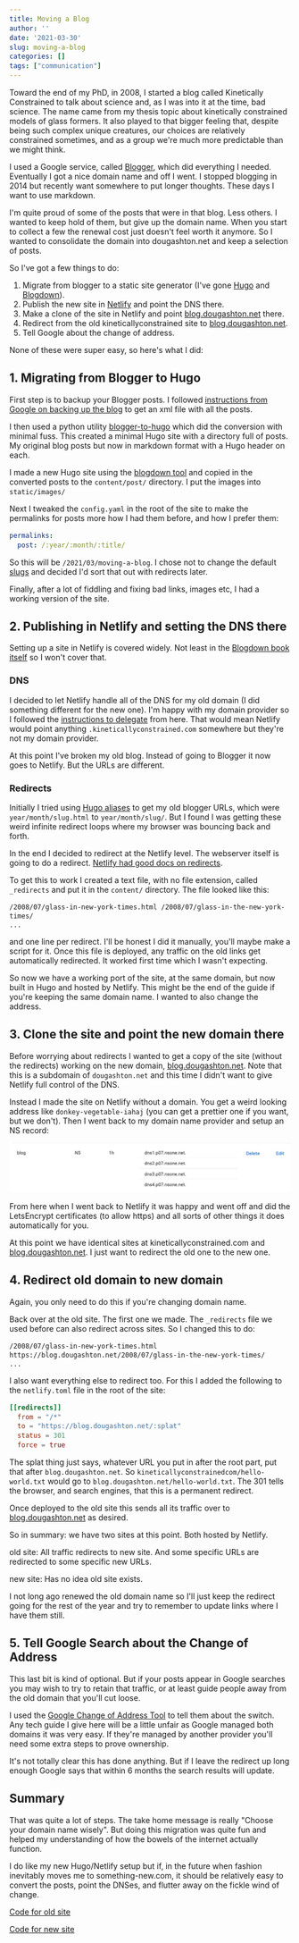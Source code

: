 ```yaml
---
title: Moving a Blog
author: ''
date: '2021-03-30'
slug: moving-a-blog
categories: []
tags: ["communication"]
---
```


Toward the end of my PhD, in 2008, I started a blog called Kinetically Constrained to talk about science and, as I was into it at the time, bad science. The name came from my thesis topic about kinetically constrained models of glass formers. It also played to that bigger feeling that, despite being such complex unique creatures, our choices are relatively constrained sometimes, and as a group we're much more predictable than we might think.

I used a Google service, called [Blogger](https://www.blogger.com), which did everything I needed. Eventually I got a nice domain name and off I went. I stopped blogging in 2014 but recently want somewhere to put longer thoughts. These days I want to use markdown.

I'm quite proud of some of the posts that were in that blog. Less others. I wanted to keep hold of them, but give up the domain name. When you start to collect a few the renewal cost just doesn't feel worth it anymore. So I wanted to consolidate the domain into dougashton.net and keep a selection of posts.

So I've got a few things to do:

1. Migrate from blogger to a static site generator (I've gone [Hugo](https://gohugo.io) and [Blogdown](https://bookdown.org/yihui/blogdown/)).
2. Publish the new site in [Netlify](https://www.netlify.com/) and point the DNS there.
3. Make a clone of the site in Netlify and point  [blog.dougashton.net](blog.dougashton.net) there.
3. Redirect from the old kineticallyconstrained site to [blog.dougashton.net](https://blog.dougashton.net).
4. Tell Google about the change of address.

None of these were super easy, so here's what I did:

## 1. Migrating from Blogger to Hugo

First step is to backup your Blogger posts. I followed [instructions from Google on backing up the blog](https://support.google.com/blogger/answer/41387?hl=en) to get an xml file with all the posts.

I then used a python utility [blogger-to-hugo](https://pypi.org/project/blogger-to-hugo/) which did the conversion with minimal fuss. This created a minimal Hugo site with a directory full of posts. My original blog posts but now in markdown format with a Hugo header on each.

I made a new Hugo site using the [blogdown tool](https://bookdown.org/yihui/blogdown/) and copied in the converted posts to the `content/post/` directory. I put the images into `static/images/`

Next I tweaked the `config.yaml` in the root of the site to make the permalinks for posts more how I had them before, and how I prefer them:

```yaml
permalinks:
  post: /:year/:month/:title/
```

So this will be `/2021/03/moving-a-blog`. I chose not to change the default [slugs](https://en.wikipedia.org/wiki/Clean_URL#Slug) and decided I'd sort that out with redirects later.

Finally, after a lot of fiddling and fixing bad links, images etc, I had a working version of the site.

## 2. Publishing in Netlify and setting the DNS there

Setting up a site in Netlify is covered widely. Not least in the [Blogdown book itself](https://bookdown.org/yihui/blogdown/netlify.html) so I won't cover that.

### DNS

I decided to let Netlify handle all of the DNS for my old domain (I did something different for the new one). I'm happy with my domain provider so I followed the [instructions to delegate](https://docs.netlify.com/domains-https/netlify-dns/delegate-to-netlify/) from here. That would mean Netlify would point anything `.kineticallyconstrained.com` somewhere but they're not my domain provider.

At this point I've broken my old blog. Instead of going to Blogger it now goes to Netlify. But the URLs are different.

### Redirects

Initially I tried using [Hugo aliases](https://gohugo.io/content-management/urls/#aliases) to get my old blogger URLs, which were `year/month/slug.html` to `year/month/slug/`. But I found I was getting these weird infinite redirect loops where my browser was bouncing back and forth.

In the end I decided to redirect at the Netlify level. The webserver itself is going to do a redirect. [Netlify had good docs on redirects](https://docs.netlify.com/routing/redirects/).

To get this to work I created a text file, with no file extension, called `_redirects` and put it in the `content/` directory. The file looked like this:

```
/2008/07/glass-in-new-york-times.html /2008/07/glass-in-the-new-york-times/
...
```

and one line per redirect. I'll be honest I did it manually, you'll maybe make a script for it. Once this file is deployed, any traffic on the old links get automatically redirected. It worked first time which I wasn't expecting.

So now we have a working port of the site, at the same domain, but now built in Hugo and hosted by Netlify. This might be the end of the guide if you're keeping the same domain name. I wanted to also change the address.

## 3. Clone the site and point the new domain there

Before worrying about redirects I wanted to get a copy of the site (without the redirects) working on the new domain, [blog.dougashton.net](https://blog.dougashton.net). Note that this is a subdomain of `dougashton.net` and this time I didn't want to give Netlify full control of the DNS.

Instead I made the site on Netlify without a domain. You get a weird looking address like `donkey-vegetable-iahaj` (you can get a prettier one if you want, but we don't). Then I went back to my domain name provider and setup an NS record:

![NS record pointing blog subdomain to Netlify name servers](dns-ns.jpg)

From here when I went back to Netlify it was happy and went off and did the LetsEncrypt certificates (to allow https) and all sorts of other things it does automatically for you.

At this point we have identical sites at kineticallyconstrained.com and [blog.dougashton.net](https://blog.dougashton.net). I just want to redirect the old one to the new one.

## 4. Redirect old domain to new domain

Again, you only need to do this if you're changing domain name.

Back over at the old site. The first one we made. The `_redirects` file we used before can also redirect across sites. So I changed this to do:


```
/2008/07/glass-in-new-york-times.html https://blog.dougashton.net/2008/07/glass-in-the-new-york-times/
...
```

I also want everything else to redirect too. For this I added the following to the `netlify.toml` file in the root of the site:

```toml
[[redirects]]
  from = "/*"
  to = "https://blog.dougashton.net/:splat"
  status = 301
  force = true
```

The splat thing just says, whatever URL you put in after the root part, put that after `blog.dougashton.net`. So `kineticallyconstrainedcom/hello-world.txt` would go to `blog.dougashton.net/hello-world.txt`. The 301 tells the browser, and search engines, that this is a permanent redirect.

Once deployed to the old site this sends all its traffic over to [blog.dougashton.net](https://blog.dougashton.net) as desired.

So in summary: we have two sites at this point. Both hosted by Netlify.

old site: All traffic redirects to new site. And some specific URLs are redirected to some specific new URLs.

new site: Has no idea old site exists.

I not long ago renewed the old domain name so I'll just keep the redirect going for the rest of the year and try to remember to update links where I have them still.

## 5. Tell Google Search about the Change of Address

This last bit is kind of optional. But if your posts appear in Google searches you may wish to try to retain that traffic, or at least guide people away from the old domain that you'll cut loose.

I used the [Google Change of Address Tool](https://support.google.com/webmasters/answer/9370220?hl=en) to tell them about the switch. Any tech guide I give here will be a little unfair as Google managed both domains it was very easy. If they're managed by another provider you'll need some extra steps to prove ownership.

It's not totally clear this has done anything. But if I leave the redirect up long enough Google says that within 6 months the search results will update.

## Summary

That was quite a lot of steps. The take home message is really "Choose your domain name wisely". But doing this migration was quite fun and helped my understanding of how the bowels of the internet actually function.

I do like my new Hugo/Netlify setup but if, in the future when fashion inevitably moves me to something-new.com, it should be relatively easy to convert the posts, point the DNSes, and flutter away on the fickle wind of change.

[Code for old site](https://github.com/dougmet/kincon)

[Code for new site](https://github.com/dougmet/blog-site)
